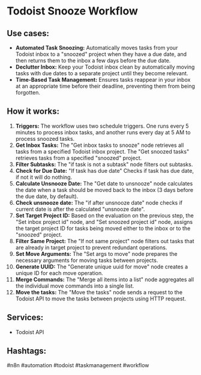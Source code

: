 # Todoist Snooze Workflow

## Use cases:

- **Automated Task Snoozing:** Automatically moves tasks from your Todoist inbox to a "snoozed" project when they have a due date, and then returns them to the inbox a few days before the due date.
- **Declutter Inbox:** Keep your Todoist inbox clean by automatically moving tasks with due dates to a separate project until they become relevant.
- **Time-Based Task Management:** Ensures tasks reappear in your inbox at an appropriate time before their deadline, preventing them from being forgotten.

## How it works:

1.  **Triggers:** The workflow uses two schedule triggers. One runs every 5 minutes to process inbox tasks, and another runs every day at 5 AM to process snoozed tasks.
2.  **Get Inbox Tasks:** The "Get inbox tasks to snooze" node retrieves all tasks from a specified Todoist inbox project. The "Get snoozed tasks" retrieves tasks from a specified "snoozed" project.
3.  **Filter Subtasks:** The "if task is not a subtask" node filters out subtasks.
4.  **Check for Due Date:** "If task has due date" Checks if task has due date, if not it will do nothing.
5.  **Calculate Unsnooze Date:** The "Get date to unsnooze" node calculates the date when a task should be moved back to the inbox (3 days before the due date, by default).
6.  **Check unsnooze date:** The "if after unsnooze date" node checks if current date is after the calculated "unsnooze date".
7.  **Set Target Project ID:** Based on the evaluation on the previous step, the "Set inbox project id" node, and "Set snoozed project id" node, assigns the target project ID for tasks being moved either to the inbox or to the "snoozed" project.
8.  **Filter Same Project:** The "If not same project" node filters out tasks that are already in target project to prevent redundant operations.
9.  **Set Move Arguments:** The "Set args to move" node prepares the necessary arguments for moving tasks between projects.
10. **Generate UUID:** The "Generate unique uuid for move" node creates a unique ID for each move operation.
11. **Merge Commands:** The "Merge all items into a list" node aggregates all the individual move commands into a single list.
12. **Move the tasks:** The "Move the tasks" node sends a request to the Todoist API to move the tasks between projects using HTTP request.

## Services:

-   Todoist API

## Hashtags:

#n8n #automation #todoist #taskmanagement #workflow
